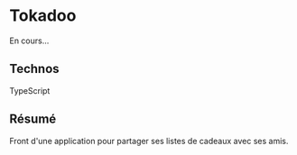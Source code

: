# Tokadoo

En cours...

## Technos

TypeScript

## Résumé

Front d'une application pour partager ses listes de cadeaux avec ses amis.
